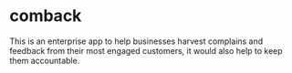 # comback #
This is an enterprise app to help businesses harvest complains and feedback from their most engaged customers, it would also help to keep them accountable.
